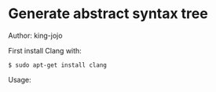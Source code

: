 # Generate abstract syntax tree 
Author: king-jojo

First install Clang with: 

    $ sudo apt-get install clang

Usage: 

    
